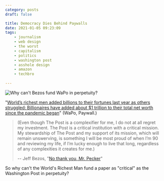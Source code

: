 ```yaml
---
category: posts
draft: false

title: Democracy Dies Behind Paywalls
date: 2021-01-05 09:23:09
tags:
    - journalism
    - web design
    - the worst
    - capitalism
    - politics
    - washington post
    - asshole design
    - amazon
    - techbro
    
---
```


![Why can't Bezos fund WaPo in perpetuity?](/misc/d/democracy-paywalls.png)

"[World’s richest men added billions to their fortunes last year as others struggled: Billionaires have added about $1 trillion to their total net worth since the pandemic began](https://www.washingtonpost.com/business/2021/01/01/bezos-musk-wealth-pandemic/)" (WaPo, Paywall.)

> (Even though The Post is a complexifier for me, I do not at all regret my investment. The Post is a critical institution with a critical mission. My stewardship of The Post and my support of its mission, which will remain unswerving, is something I will be most proud of when I’m 90 and reviewing my life, if I’m lucky enough to live that long, regardless of any complexities it creates for me.)
> 
> -- Jeff Bezos, "[No thank you, Mr. Pecker](https://medium.com/@jeffreypbezos/no-thank-you-mr-pecker-146e3922310f)"

So why can't the World's Richest Man fund a paper as "critical" as the Washington Post in perpetuity?